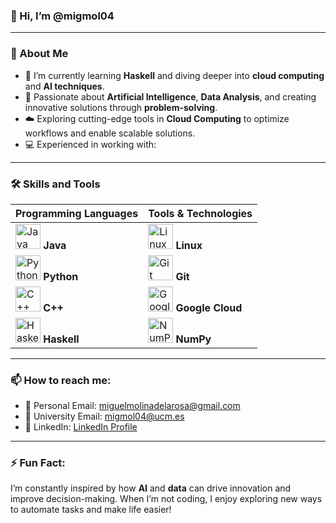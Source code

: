 ### 👋 Hi, I’m @migmol04

---

### 👀 About Me
- 🌱 I’m currently learning **Haskell** and diving deeper into **cloud computing** and **AI techniques**.
- 🤖 Passionate about **Artificial Intelligence**, **Data Analysis**, and creating innovative solutions through **problem-solving**.
- ☁️ Exploring cutting-edge tools in **Cloud Computing** to optimize workflows and enable scalable solutions.
- 💻 Experienced in working with:

---

### 🛠️ Skills and Tools
| **Programming Languages**                | **Tools & Technologies**       |
|------------------------------------------|---------------------------------|
| <img src="https://cdn.jsdelivr.net/gh/devicons/devicon/icons/java/java-original.svg" width="40" height="40" alt="Java" /> **Java** | <img src="https://cdn.jsdelivr.net/gh/devicons/devicon/icons/linux/linux-original.svg" width="40" height="40" alt="Linux" /> **Linux** |
| <img src="https://cdn.jsdelivr.net/gh/devicons/devicon/icons/python/python-original.svg" width="40" height="40" alt="Python" /> **Python** | <img src="https://cdn.jsdelivr.net/gh/devicons/devicon/icons/git/git-original.svg" width="40" height="40" alt="Git" /> **Git** |
| <img src="https://cdn.jsdelivr.net/gh/devicons/devicon/icons/cplusplus/cplusplus-original.svg" width="40" height="40" alt="C++" /> **C++** | <img src="https://cdn.jsdelivr.net/gh/devicons/devicon/icons/googlecloud/googlecloud-original.svg" width="40" height="40" alt="Google Cloud" /> **Google Cloud** |
| <img src="https://cdn.jsdelivr.net/gh/devicons/devicon/icons/haskell/haskell-original.svg" width="40" height="40" alt="Haskell" /> **Haskell** | <img src="https://cdn.jsdelivr.net/gh/devicons/devicon/icons/numpy/numpy-original.svg" width="40" height="40" alt="NumPy" /> **NumPy** |

---

### 📫 How to reach me:
- 📧 Personal Email: [miguelmolinadelarosa@gmail.com](mailto:miguelmolinadelarosa@gmail.com)
- 📧 University Email: [migmol04@ucm.es](mailto:migmol04@ucm.es)
- 💼 LinkedIn: [LinkedIn Profile]([https://linkedin.com/in/your-profile](https://www.linkedin.com/in/miguel-%C3%A1ngel-molina-de-la-rosa-10a728268))

---

### ⚡ Fun Fact:
I’m constantly inspired by how **AI** and **data** can drive innovation and improve decision-making. When I’m not coding, I enjoy exploring new ways to automate tasks and make life easier!
